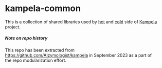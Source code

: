 # kampela-common

This is a collection of shared libraries used by [hot](https://github.com/Kalapaja/siltti) and [cold](https://github.com/Kalapaja/kampela-firmware) side of [Kampela](http://kampe.la/) project.



##### Note on repo history

This repo has been extracted from https://github.com/Alzymologist/kampela in September 2023 as a part of the repo modularization effort.
